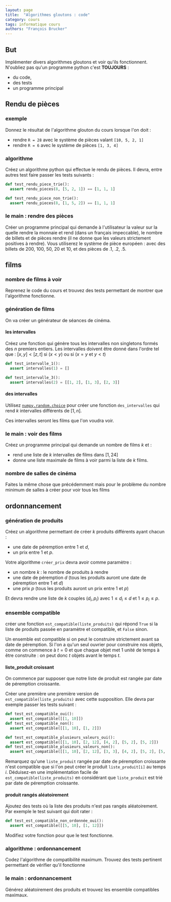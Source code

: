 ```yaml
---
layout: page
title:  "Algorithmes gloutons : code"
category: cours
tags: informatique cours 
authors: "François Brucker"
---
```



## But

Implémenter divers algorithmes gloutons et voir qu'ils fonctionnent. N'oubliez pas qu'un programme python c'est **TOUJOURS** :

* du code,
* des tests
* un programme principal

## Rendu de pièces

### exemple

Donnez le résultat de l'algorithme glouton du cours lorsque l'on doit :

* rendre `R = 28` avec le système de pièces valant `[10, 5, 2, 1]`
* rendre `R = 6` avec le système de pièces `[1, 3, 4]`

### algorithme

Créez un algorithme python qui effectue le rendu de pièces. Il devra, entre autres test faire passer les tests suivants :

``` python
def test_rendu_piece_trie():
  assert rendu_pieces(8, [5, 2, 1]) == [1, 1, 1]

def test_rendu_piece_non_trie():
  assert rendu_pieces(8, [1, 5, 2]) == [1, 1, 1]
```

### le main : rendre des pièces

Créer un programme principal qui demande à l'utilisateur la valeur sur la quelle rendre la monnaie et rend (dans un français impeccable), le nombre de billets et de pièces rendre (il ne donne que les valeurs strictement positives à rendre). Vous utiliserez le système de pièce européen : avec des billets de 200, 100, 50, 20 et 10, et des pièces de .1, .2, .5.

## films

### nombre de films à voir

Reprenez le code du cours et trouvez des tests permettant de montrer que l'algorithme fonctionne.

### génération de films

On va créer un générateur de séances de cinéma.

#### les intervalles

Créez une fonction qui génère tous les intervalles non singletons formés des $n$ premiers entiers. Les intervalles doivent être donné dans l'ordre tel que : $[x, y] < [z, t]$ si ($x < y$) ou si ($x=y$ et $y < t$)

```python
def test_intervalle_1():
  assert intervalles(1) = []

def test_intervalle_3():
  assert intervalles(2) = [[1, 2], [1, 3], [2, 3]]
```

#### des intervalles

Utilisez [`numpy.random.choice`](https://numpy.org/doc/stable/reference/random/generated/numpy.random.choice.html) pour créer une fonction `des_intervalles` qui rend $k$ intervalles différents de $[1, n]$.

Ces intervalles seront les films que l'on voudra voir.

### le main : voir des films

Créez un programme principal qui demande un nombre de films $k$ et :

* rend une liste de $k$ intervalles de films dans $[1, 24]$
* donne une liste maximale de films à voir parmi la liste de $k$ films.

### nombre de salles de cinéma

Faites la même chose que précédemment mais pour le problème du nombre minimum de salles à créer pour voir tous les films

## ordonnancement

### génération de produits

Créez un algorithme permettant de créer $k$ produits différents ayant chacun :

* une date de péremption entre 1 et $d$,
* un prix entre 1 et $p$.

Votre algorithme `créer_prix` devra avoir comme paramètre :

* un nombre $k$ : le nombre de produits à rendre
* une date de péremption $d$ (tous les produits auront une date de péremption entre 1 et $d$)
* une prix $p$ (tous les produits auront un prix entre 1 et $p$)

Et devra rendre une liste de $k$ couples $(d_i, p_i)$ avec $1 \leq d_i \leq d$ et $1 \leq p_i \leq p$.

### ensemble compatible

créer une fonction `est_compatible(liste_produits)` qui répond `True` si la liste de produits passée en paramètre et compatible, et `False` sinon.

Un ensemble est compatible si on peut le construire strictement avant sa date de péremption. Si l'on a qu'un seul ouvrier pour construire nos objets, comme on commence à $t=0$ et que chaque objet met 1 unité de temps à être construite : on peut donc $t$ objets avant le temps $t$. 

#### liste_produit croissant

On commence par supposer que notre liste de produit est rangée par date de péremption croissante.

Créer une première une première version de `est_compatible(liste_produits)` avec cette supposition. Elle devra par exemple passer les tests suivant :

```python
def test_est_compatible_oui():
  assert est_compatible([[1, 10]])
def test_est_compatible_non():
  assert est_compatible([[1, 10], [1, 2]])

def test_est_compatible_plusieurs_valeurs_oui():
  assert est_compatible([[1, 10], [2, 12], [4, 2], [5, 2], [5, 2]])
def test_est_compatible_plusieurs_valeurs_non():
  assert est_compatible([[1, 10], [2, 12], [3, 3], [4, 2], [5, 2], [5, 2]])

```

Remarquez qu'une `liste_produit` rangée par date de péremption croissante n'est compatible que si l'on peut créer le produit `liste_produit[i]` au temps $i$. Déduisez-en une implémentation facile de `est_compatible(liste_produits)` en considérant que `liste_produit` est trié par date de péremption croissante.

#### produit rangés aléatoirement

Ajoutez des tests où la liste des produits n'est pas rangés aléatoirement. Par exemple le test suivant qui doit rater :

``` python
def test_est_compatible_non_ordonnée_oui():
  assert est_compatible([[5, 10], [1, 12]])
```

Modifiez votre fonction pour que le test fonctionne.

### algorithme : ordonnancement

Codez l'algorithme de compatibilité maximum. Trouvez des tests pertinent permettant de vérifier qu'il fonctionne

### le main : ordonnancement

Générez aléatoirement des produits et trouvez les ensemble compatibles maximaux.
